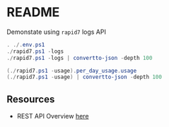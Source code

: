 # README

Demonstate using `rapid7` logs API

```ps1
. ./.env.ps1 
./rapid7.ps1 -logs
./rapid7.ps1 -logs | convertto-json -depth 100
```

```ps1
(./rapid7.ps1 -usage).per_day_usage.usage
(./rapid7.ps1 -usage) | convertto-json -depth 100
```

## Resources

* REST API Overview [here](https://docs.rapid7.com/insightops/rest-api-overview)
